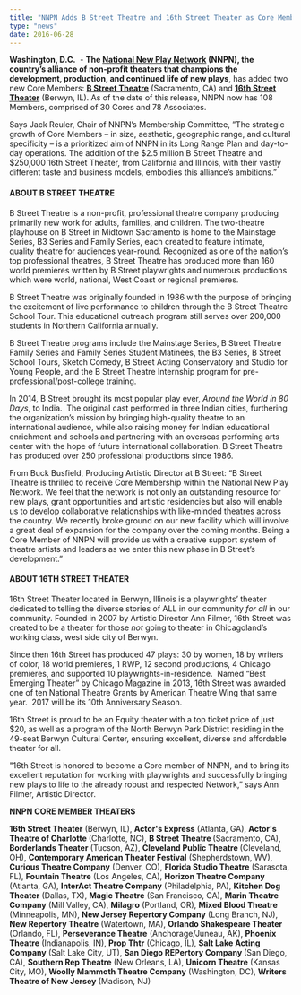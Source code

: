 ```yaml
---
title: "NNPN Adds B Street Theatre and 16th Street Theater as Core Members"
type: "news"
date: 2016-06-28
---
```


<p><span class="lead-in"><strong>Washington, D.C.</strong>  - <strong>The </strong><a href="http://nnpn.org/" rel="nofollow"><strong>National New Play Network</strong></a><strong> (NNPN), the country’s alliance of non-profit theaters that champions the development, production, and continued life of new plays</strong>, has added two new Core Members: <a href="https://bstreettheatre.org/" rel="nofollow"><strong>B Street Theatre</strong></a> (Sacramento, CA) and <a href="http://16thstreettheater.org/" rel="nofollow"><strong>16th Street Theater</strong></a> (Berwyn, IL). As of the date of this release, NNPN now has 108 Members, comprised of 30 Cores and 78 Associates.</span></p>
<p>Says Jack Reuler, Chair of NNPN’s Membership Committee, ”The strategic growth of Core Members – in size, aesthetic, geographic range, and cultural specificity – is a prioritized aim of NNPN in its Long Range Plan and day-to-day operations. The addition of the $2.5 million B Street Theatre and $250,000 16th Street Theater, from California and Illinois, with their vastly different taste and business models, embodies this alliance’s ambitions.”</p>
<h4><strong>ABOUT B STREET THEATRE</strong></h4>
<p>B Street Theatre is a non-profit, professional theatre company producing primarily new work for adults, families, and children. The two-theatre playhouse on B Street in Midtown Sacramento is home to the Mainstage Series, B3 Series and Family Series, each created to feature intimate, quality theatre for audiences year-round. Recognized as one of the nation’s top professional theatres, B Street Theatre has produced more than 160 world premieres written by B Street playwrights and numerous productions which were world, national, West Coast or regional premieres.</p>
<p>B Street Theatre was originally founded in 1986 with the purpose of bringing the excitement of live performance to children through the B Street Theatre School Tour. This educational outreach program still serves over 200,000 students in Northern California annually.</p>
<p>B Street Theatre programs include the Mainstage Series, B Street Theatre Family Series and Family Series Student Matinees, the B3 Series, B Street School Tours, Sketch Comedy, B Street Acting Conservatory and Studio for Young People, and the B Street Theatre Internship program for pre-professional/post-college training.</p>
<p>In 2014, B Street brought its most popular play ever, <em>Around the World in 80 Days</em>, to India.  The original cast performed in three Indian cities, furthering the organization’s mission by bringing high-quality theatre to an international audience, while also raising money for Indian educational enrichment and schools and partnering with an overseas performing arts center with the hope of future international collaboration. B Street Theatre has produced over 250 professional productions since 1986.</p>
<p>From Buck Busfield, Producing Artistic Director at B Street: “B Street Theatre is thrilled to receive Core Membership within the National New Play Network. We feel that the network is not only an outstanding resource for new plays, grant opportunities and artistic residencies but also will enable us to develop collaborative relationships with like-minded theatres across the country. We recently broke ground on our new facility which will involve a great deal of expansion for the company over the coming months. Being a Core Member of NNPN will provide us with a creative support system of theatre artists and leaders as we enter this new phase in B Street’s development.”</p>
<h4><strong>ABOUT 16TH STREET THEATER</strong></h4>
<p>16th Street Theater located in Berwyn, Illinois is a playwrights’ theater dedicated to telling the diverse stories of ALL in our community <em>for all</em> in our community. Founded in 2007 by Artistic Director Ann Filmer, 16th Street was created to be a theater for those <em>not </em>going to theater in Chicagoland’s working class, west side city of Berwyn.</p>
<p>Since then 16th Street has produced 47 plays: 30 by women, 18 by writers of color, 18 world premieres, 1 RWP, 12 second productions, 4 Chicago premieres, and supported 10 playwrights-in-residence.  Named “Best Emerging Theater” by Chicago Magazine in 2013, 16th Street was awarded one of ten National Theatre Grants by American Theatre Wing that same year.  2017 will be its 10th Anniversary Season.</p>
<p>16th Street is proud to be an Equity theater with a top ticket price of just $20, as well as a program of the North Berwyn Park District residing in the 49-seat Berwyn Cultural Center, ensuring excellent, diverse and affordable theater for all.</p>
<p>"16th Street is honored to become a Core member of NNPN, and to bring its excellent reputation for working with playwrights and successfully bringing new plays to life to the already robust and respected Network,” says Ann Filmer, Artistic Director.</p>
<p><strong>NNPN CORE MEMBER THEATERS</strong></p>
<p><strong>16th Street Theater</strong> (Berwyn, IL), <strong>Actor's Express</strong> (Atlanta, GA), <strong>Actor's Theatre of Charlotte </strong>(Charlotte, NC), <strong>B Street Theatre </strong>(Sacramento, CA), <strong>Borderlands Theater</strong> (Tucson, AZ), <strong>Cleveland Public Theatre </strong>(Cleveland, OH), <strong>Contemporary American Theater Festival</strong> (Shepherdstown, WV), <strong>Curious Theatre Company</strong> (Denver, CO), <strong>Florida Studio Theatre</strong> (Sarasota, FL), <strong>Fountain Theatre</strong> (Los Angeles, CA), <strong>Horizon Theatre Company</strong> (Atlanta, GA), <strong>InterAct Theatre Company</strong> (Philadelphia, PA), <strong>Kitchen Dog Theater</strong> (Dallas, TX), <strong>Magic Theatre</strong> (San Francisco, CA), <strong>Marin Theatre Company</strong> (Mill Valley, CA), <strong>Milagro</strong> (Portland, OR), <strong>Mixed Blood Theatre</strong> (Minneapolis, MN), <strong>New Jersey Repertory Company</strong> (Long Branch, NJ), <strong>New Repertory Theatre</strong> (Watertown, MA), <strong>Orlando Shakespeare Theater</strong> (Orlando, FL), <strong>Perseverance Theatre</strong> (Anchorage/Juneau, AK), <strong>Phoenix Theatre</strong> (Indianapolis, IN), <strong>Prop Thtr</strong> (Chicago, IL), <strong>Salt Lake Acting Company</strong> (Salt Lake City, UT), <strong>San Diego REPertory Company </strong>(San Diego, CA), <strong>Southern Rep Theatre</strong> (New Orleans, LA), <strong>Unicorn Theatre</strong> (Kansas City, MO), <strong>Woolly Mammoth Theatre Company</strong> (Washington, DC), <strong>Writers Theatre of New Jersey</strong> (Madison, NJ)</p>
